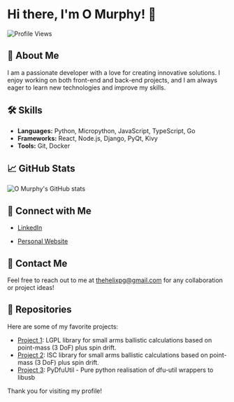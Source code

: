 # Hi there, I'm O Murphy! 👋

![Profile Views](https://komarev.com/ghpvc/?username=o-murphy&color=blue)

## 🚀 About Me

I am a passionate developer with a love for creating innovative solutions. I enjoy working on both front-end and back-end projects, and I am always eager to learn new technologies and improve my skills.

## 🛠 Skills

- **Languages:** Python, Micropython, JavaScript, TypeScript, Go
- **Frameworks:** React, Node.js, Django, PyQt, Kivy
- **Tools:** Git, Docker
<!-- - **Databases:** MySQL, PostgreSQL, MongoDB -->

## 📈 GitHub Stats

![O Murphy's GitHub stats](https://github-readme-stats.vercel.app/api?username=o-murphy&show_icons=true&theme=radical)

## 🔗 Connect with Me

- [LinkedIn](https://www.linkedin.com/in/o--murphy/)
<!-- - [Twitter](https://twitter.com/o-murphy) -->
- [Personal Website](https://portfolio.o-murphy.net)

## 📧 Contact Me

Feel free to reach out to me at thehelixpg@gmail.com for any collaboration or project ideas!

## 📂 Repositories

Here are some of my favorite projects:

- [Project 1](https://github.com/o-murphy/py-ballisticcalc): LGPL library for small arms ballistic calculations based on point-mass (3 DoF) plus spin drift.
- [Project 2](https://github.com/o-murphy/js-ballistics): ISC library for small arms ballistic calculations based on point-mass (3 DoF) plus spin drift.
- [Project 3](https://github.com/o-murphy/pydfuutil): PyDfuUtil - Pure python realisation of dfu-util wrappers to libusb

<!-- ## 🌱 Currently Learning

I am currently exploring:

- Advanced machine learning techniques
- Cloud-native application development
- Blockchain technology

## 💬 Ask Me About

- Web development
- DevOps practices
- Open source contributions
-->
Thank you for visiting my profile!


<!-- ## Hi there 👋 -->

<!--
**o-murphy/o-murphy** is a ✨ _special_ ✨ repository because its `README.md` (this file) appears on your GitHub profile.

Here are some ideas to get you started:

- 🔭 I’m currently working on ...
- 🌱 I’m currently learning ...
- 👯 I’m looking to collaborate on ...
- 🤔 I’m looking for help with ...
- 💬 Ask me about ...
- 📫 How to reach me: ...
- 😄 Pronouns: ...
- ⚡ Fun fact: ...
-->
